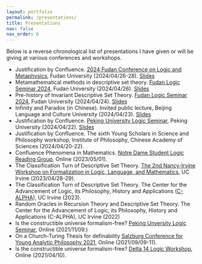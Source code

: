```yaml
---
layout: portfolio
permalink: /presentations/
title: Presentations
nav: false
nav_order: 6
---
```

Below is a reverse chronological list of presentations I have given or will be giving at various conferences and workshops. 

- Justification by Confluence. [2024 Fudan Conference on Logic and Metaphysics](http://logic.fudan.edu.cn/event2024/fclm), Fudan University (2024/04/26-28). [Slides](justification_by_confluence_pku_2024.pdf)
- Metamathematical methods in descriptive set theory. [Fudan Logic Seminar 2024](http://logic.fudan.edu.cn/event2024/seminar), Fudan University (2024/04/26). [Slides](metamath_in_DST_Fudan_2024.pdf)
- Pre-history of Invariant Descriptive Set Theory. [Fudan Logic Seminar 2024](http://logic.fudan.edu.cn/event2024/seminar), Fudan University (2024/04/24). [Slides](prehistory_IDST_Fudan_2024.pdf)
- Infinity and Paradox (in Chinese). Invited public lecture, Beijing Language and Culture University (2024/04/23). [Slides](infinity_paradox_chinese.pdf)
- Justification by Confluence. [Peking University Logic Seminar](https://logic.pku.edu.cn/xzdt/ltjh/535510.htm), Peking University (2024/04/22). [Slides](justification_by_confluence_pku_2024.pdf)
- Justification by Confluence. The sixth Young Scholars in Science and Philosophy workshop, Institute of Philosophy, Chinese Academy of Sciences (2024/04/20-22).
- Confluence Phenomena in Mathematics. [Notre Dame Student Logic Reading Group](https://sites.nd.edu/yuanshan-li/logic-reading-group/), Online (2023/05/01).
- The Classification Turn of Descriptive Set Theory. [The 2nd Nancy-Irvine Workshop on Formalization in Logic, Language, and Mathematics](https://www.socsci.uci.edu/newsevents/events/2023/2023-04-28-nancy-irvine-workshop.php), UC Irvine (2023/04/28-29).
- The Classification Turn of Descriptive Set Theory. The Center for the Advancement of Logic, its Philosophy, History and Applications ([C-ALPHA](https://www.calpha.socsci.uci.edu/index.php)), UC Irvine (2023).
- Random Oracles in Recursion Theory and Descriptive Set Theory. The Center for the Advancement of Logic, its Philosophy, History and Applications (C-ALPHA), UC Irvine (2022)
- Is the constructible universe formalism-free? [Peking Unversity Logic Seminar](https://logic.pku.edu.cn/xzdt/ltjh/517709.htm), Online (2021/11/09.)
- On a Church-Turing Thesis for definability [Salzburg Conference for Young Analytic Philosophy 2021](https://sophia-conference.org/), Online (2021/09/09-11).
- Is the constructible universe formalism-free? [Delta 14 Logic Workshop](https://sites.google.com/view/gshen/meetings/delta_14), Online (2021/04/10).

